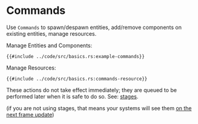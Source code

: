 # Commands

Use `Commands` to spawn/despawn entities, add/remove components on existing entities, manage resources.

Manage Entities and Components:

```rust,no_run,noplayground
{{#include ../code/src/basics.rs:example-commands}}
```

Manage Resources:

```rust,no_run,noplayground
{{#include ../code/src/basics.rs:commands-resource}}
```

These actions do not take effect immediately; they are queued to be performed later when it is safe to do so. See: [stages](./stages.md).

(if you are not using stages, that means your systems will see them [on the next frame update](../pitfalls/frame-delay.md))
